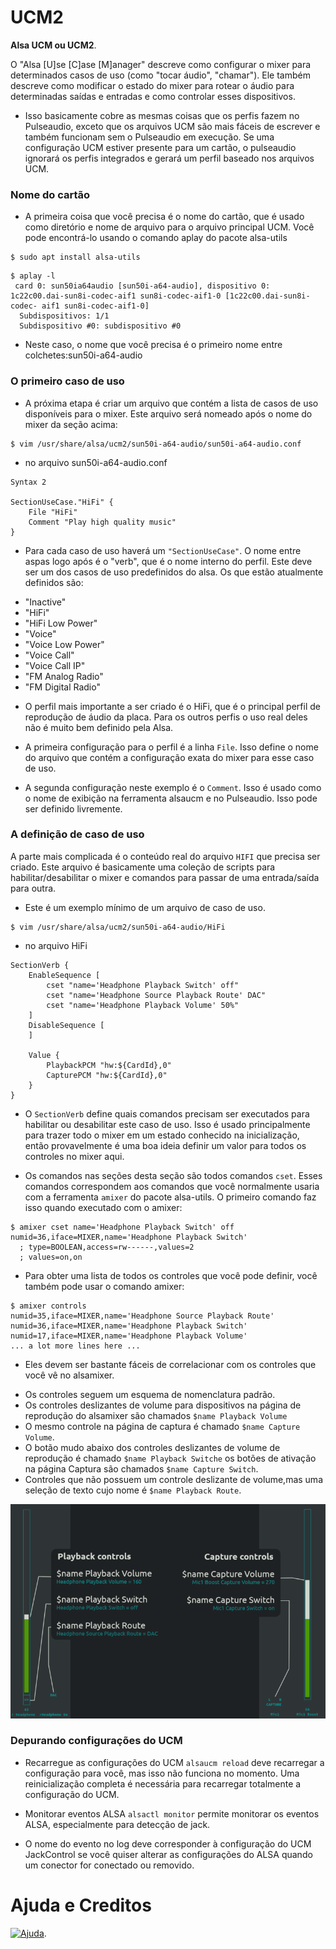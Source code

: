 # UCM2
**Alsa UCM ou UCM2**.

O "Alsa [U]se [C]ase [M]anager" descreve como configurar o mixer para determinados casos de uso (como "tocar áudio", "chamar"). Ele também descreve como modificar o estado do mixer para rotear o áudio para determinadas saídas e entradas e como controlar esses dispositivos.

- Isso basicamente cobre as mesmas coisas que os perfis fazem no Pulseaudio, exceto que os arquivos UCM são mais fáceis de escrever e também funcionam sem o Pulseaudio em execução. Se uma configuração UCM estiver presente para um cartão, o pulseaudio ignorará os perfis integrados e gerará um perfil baseado nos arquivos UCM.

### Nome do cartão
- A primeira coisa que você precisa é o nome do cartão, que é usado como diretório e nome de arquivo para o arquivo principal UCM. Você pode encontrá-lo usando o comando aplay do pacote alsa-utils
```
$ sudo apt install alsa-utils
```
```
$ aplay -l
 card 0: sun50ia64audio [sun50i-a64-audio], dispositivo 0: 1c22c00.dai-sun8i-codec-aif1 sun8i-codec-aif1-0 [1c22c00.dai-sun8i-codec- aif1 sun8i-codec-aif1-0] 
  Subdispositivos: 1/1 
  Subdispositivo #0: subdispositivo #0
```
- Neste caso, o nome que você precisa é o primeiro nome entre colchetes:sun50i-a64-audio

### O primeiro caso de uso
- A próxima etapa é criar um arquivo que contém a lista de casos de uso disponíveis para o mixer. Este arquivo será nomeado após o nome do mixer da seção acima:
```
$ vim /usr/share/alsa/ucm2/sun50i-a64-audio/sun50i-a64-audio.conf
```
- no arquivo sun50i-a64-audio.conf
```
Syntax 2

SectionUseCase."HiFi" {
	File "HiFi"
	Comment "Play high quality music"
}
```
- Para cada caso de uso haverá um `"SectionUseCase"`. O nome entre aspas logo após é o "verb", que é o nome interno do perfil. Este deve ser um dos casos de uso predefinidos do alsa. Os que estão atualmente definidos são:
* "Inactive"
* "HiFi"
* "HiFi Low Power"
* "Voice"
* "Voice Low Power"
* "Voice Call"
* "Voice Call IP"
* "FM Analog Radio"
* "FM Digital Radio"

- O perfil mais importante a ser criado é o HiFi, que é o principal perfil de reprodução de áudio da placa. Para os outros perfis o uso real deles não é muito bem definido pela Alsa.

- A primeira configuração para o perfil é a linha `File`. Isso define o nome do arquivo que contém a configuração exata do mixer para esse caso de uso.

- A segunda configuração neste exemplo é o `Comment`. Isso é usado como o nome de exibição na ferramenta alsaucm e no Pulseaudio. Isso pode ser definido livremente.

### A definição de caso de uso
A parte mais complicada é o conteúdo real do arquivo `HIFI` que precisa ser criado. Este arquivo é basicamente uma coleção de scripts para habilitar/desabilitar o mixer e comandos para passar de uma entrada/saída para outra.

- Este é um exemplo mínimo de um arquivo de caso de uso.
```
$ vim /usr/share/alsa/ucm2/sun50i-a64-audio/HiFi
```
- no arquivo HiFi
```
SectionVerb {
	EnableSequence [
		cset "name='Headphone Playback Switch' off"
		cset "name='Headphone Source Playback Route' DAC"
		cset "name='Headphone Playback Volume' 50%"
	]
	DisableSequence [
	]

	Value {
		PlaybackPCM "hw:${CardId},0"
		CapturePCM "hw:${CardId},0"
	}
}
```
- O `SectionVerb` define quais comandos precisam ser executados para habilitar ou desabilitar este caso de uso. Isso é usado principalmente para trazer todo o mixer em um estado conhecido na inicialização, então provavelmente é uma boa ideia definir um valor para todos os controles no mixer aqui.

- Os comandos nas seções desta seção são todos comandos `cset`. Esses comandos correspondem aos comandos que você normalmente usaria com a ferramenta `amixer` do pacote alsa-utils. O primeiro comando faz isso quando executado com o amixer:
```
$ amixer cset name='Headphone Playback Switch' off
numid=36,iface=MIXER,name='Headphone Playback Switch'
  ; type=BOOLEAN,access=rw------,values=2
  ; values=on,on
```
- Para obter uma lista de todos os controles que você pode definir, você também pode usar o comando amixer:
```
$ amixer controls
numid=35,iface=MIXER,name='Headphone Source Playback Route'
numid=36,iface=MIXER,name='Headphone Playback Switch'
numid=17,iface=MIXER,name='Headphone Playback Volume'
... a lot more lines here ...
```
- Eles devem ser bastante fáceis de correlacionar com os controles que você vê no alsamixer. 
* Os controles seguem um esquema de nomenclatura padrão.
* Os controles deslizantes de volume para dispositivos na página de reprodução do alsamixer são chamados `$name Playback Volume` 
* O mesmo controle na página de captura é chamado `$name Capture Volume`.
* O botão mudo abaixo dos controles deslizantes de volume de reprodução é chamado `$name Playback Switche` os botões de ativação na página Captura são chamados `$name Capture Switch`. 
* Controles que não possuem um controle deslizante de volume,mas uma seleção de texto cujo nome é `$name Playback Route`.

![800px-Alsa_mixer_mapping](https://github.com/DereckySany/UCM2/blob/main/src/800px-Alsa_mixer_mapping.png)
### Depurando configurações do UCM
- Recarregue as configurações do UCM
`alsaucm reload` deve recarregar a configuração para você, mas isso não funciona no momento. Uma reinicialização completa é necessária para recarregar totalmente a configuração do UCM.

- Monitorar eventos ALSA
`alsactl monitor` permite monitorar os eventos ALSA, especialmente para detecção de jack. 
- O nome do evento no log deve corresponder à configuração do UCM JackControl se você quiser alterar as configurações do ALSA quando um conector for conectado ou removido.
# Ajuda e Creditos
[![Ajuda](https://wiki.postmarketos.org/logo.png)](https://wiki.postmarketos.org/wiki/Alsa_UCM).

